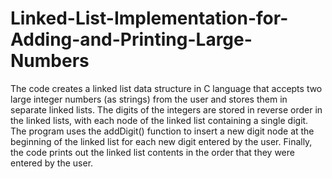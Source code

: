 # Linked-List-Implementation-for-Adding-and-Printing-Large-Numbers

  The code creates a linked list data structure in C language that accepts two large integer numbers (as strings) from the user and stores them in separate linked lists. The digits of the integers are stored in reverse order in the linked lists, with each node of the linked list containing a single digit. The program uses the addDigit() function to insert a new digit node at the beginning of the linked list for each new digit entered by the user. Finally, the code prints out the linked list contents in the order that they were entered by the user.

